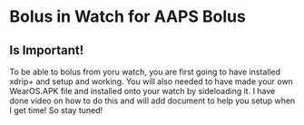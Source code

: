 <!-- this is  on github server!
docs made by D.Galloway 2019- 2021-->

# Bolus in Watch for AAPS Bolus

## Is Important!
To be able to bolus from yoru watch, you are first going to have installed xdrip+ and setup and working.
You will also needed to have made your own WearOS.APK file and installed onto your watch by sideloading it. I have done video on how to do this and will add document to help you setup when I get time! So stay tuned!

